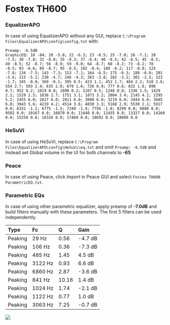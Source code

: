 # Fostex TH600

### EqualizerAPO
In case of using EqualizerAPO without any GUI, replace `C:\Program Files\EqualizerAPO\config\config.txt`
with:
```
Preamp: -6.5dB
GraphicEQ: 10 -84; 20 -5.8; 22 -6.3; 23 -6.5; 25 -7.0; 26 -7.1; 28 -7.5; 30 -7.8; 32 -8.0; 35 -8.3; 37 -8.4; 40 -8.5; 42 -8.5; 45 -8.5; 49 -8.5; 52 -8.7; 56 -8.9; 59 -9.0; 64 -8.7; 68 -8.2; 73 -8.2; 78 -8.5; 83 -8.6; 89 -8.7; 95 -8.5; 102 -8.4; 109 -8.2; 117 -8.0; 125 -7.8; 134 -7.5; 143 -7.3; 153 -7.1; 164 -6.5; 175 -6.3; 188 -6.0; 201 -5.6; 215 -5.2; 230 -4.7; 246 -4.3; 263 -3.8; 282 -3.2; 301 -2.5; 323 -1.7; 345 -0.8; 369 -0.1; 395 0.5; 423 1.1; 452 1.7; 484 2.2; 518 2.6; 554 2.7; 593 2.4; 635 2.0; 679 1.6; 726 0.9; 777 0.6; 832 1.8; 890 0.7; 952 0.2; 1019 0.0; 1090 0.2; 1167 0.5; 1248 0.8; 1336 1.5; 1429 2.1; 1529 2.5; 1636 2.7; 1751 3.1; 1873 3.2; 2004 3.4; 2145 4.1; 2295 5.2; 2455 6.0; 2627 6.0; 2811 6.0; 3008 6.0; 3219 6.0; 3444 6.0; 3685 6.0; 3943 5.6; 4219 4.2; 4514 3.6; 4830 3.3; 5168 2.9; 5530 2.1; 5917 0.0; 6331 -1.1; 6775 -1.5; 7249 -1.9; 7756 -1.0; 8299 0.0; 8880 0.0; 9502 0.0; 10167 0.0; 10879 0.0; 11640 0.0; 12455 0.0; 13327 0.0; 14260 0.0; 15258 0.0; 16326 0.0; 17469 0.0; 18692 0.0; 20000 0.0
```

### HeSuVi
In case of using HeSuVi, replace `C:\Program Files\EqualizerAPO\config\HeSuVi\eq.txt` and omit `Preamp:
-6.5dB` and instead set Global volume in the UI for both channels to **-65**

### Peace
In case of using Peace, click *Import* in Peace GUI and select `Fostex TH600 ParametricEQ.txt`.

### Parametric EQs
In case of using other parametric equalizer, apply preamp of **-7.0dB** and build filters manually with
these parameters. The first 5 filters can be used independently.

| Type    | Fc      |     Q | Gain    |
|:--------|:--------|:------|:--------|
| Peaking | 29 Hz   |  0.56 | -4.7 dB |
| Peaking | 106 Hz  |  0.36 | -7.3 dB |
| Peaking | 485 Hz  |  1.45 | 4.5 dB  |
| Peaking | 3122 Hz |  0.93 | 6.6 dB  |
| Peaking | 6860 Hz |  2.87 | -3.6 dB |
| Peaking | 841 Hz  | 10.16 | 1.4 dB  |
| Peaking | 1024 Hz |  1.74 | -2.1 dB |
| Peaking | 1122 Hz |  0.77 | 1.0 dB  |
| Peaking | 3063 Hz |  7.25 | -0.7 dB |

![](https://raw.githubusercontent.com/jaakkopasanen/AutoEq/master/results/headphonecom/headphonecom/Fostex%20TH600/Fostex%20TH600.png)